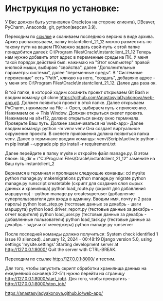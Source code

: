 # **Инструкция по установке:**
У Вас должен быть установлен Oracle(он на стороне клиента), DBeaver, PyCharm, Anaconda, git, python(версия 3.9).

Переходим по [ссылке](https://www.oracle.com/database/technologies/instant-client/winx64-64-downloads.html)
и скачиваем последнюю версию в виде архива. Архив распаковываем, папку instantclient_21_12 можно разместить по такому пути на 
вашем ПК(можно задать свой-путь к этой папке понадобится далее):
C:\Program Files\Oracle\instantclient_21_12
Теперь нам нужно добавить этот адрес в переменные среды на ПК. У меня такой порядок действий был:
нажимаю на "Этот компьютер" правой кнопкой мыши, выбираю "свойства", далее "Дополнительные параметры системы", далее "переменные среды".
В "Системные переменные" есть "Path", кликаю на него, "создать", добавляю адрес - у меня это C:\Program Files\Oracle\instantclient_21_12. Далее два раза ок.


В той папке, в которой ходим соханить проект открываем Git Bash и вводим команду git clone https://github.com/AnastasyiaDyakonova/web-app.git.
Должен появиться проект в этой папке.
Далее открываем PyCharm, нажимаем на File -> Open, выбираем путь к приложению. Нажимаем ок -> This Window. Должен открыться скелет проекта.
Нажимаем на alt+f12, должно открыться внизу окно терминала. Проверьте Ваш путь. Должен заканчиваться на \web-app>
Далее вводим команду:
python -m venv venv
Она создает виртуальное окружение проекта. В скелете приложения должна появиться папка venv.
Далее в терминале вводим команды:
venv\Scripts\activate
python -m pip install --upgrade pip
pip install -r requirement.txt

Далее перейдите в папку mysite и откройте файл manage.py. В этом блоке:
lib_dir = r"C:\Program Files\Oracle\instantclient_21_12"
замените на Ваш путь instantclient_2


Вернемся в терминал и пропишем следующие команды:
 cd mysite
 python manage.py makemigrations
 python manage.py migrate
 python manage.py runscript createtable (скрипт для создания слоя сырых данных и хранилища)
 python load_route.py (скрипт для добавления маршрутов)
 --python manage.py createsuperuser (добавление суперпользователя для входа в админку. Вводим имя, почту и 2 раза пароль)
 python load_step.py (тестовые данные за декабрь - шаги маршрута)
 python load_driver_report.py  (тестовые данные за декабрь - отчет водителя)
 python load_user.py  (тестовые данные за декабрь - добавленные пользователи)
 python load_task.py (тестовые данные за декабрь - задачи от менеджера)
 python manage.py runserver

После последней команды должно получиться:
System check identified 1 issue (0 silenced).
January 12, 2024 - 00:48:19
Django version 5.0, using settings 'mysite.settings'
Starting development server at http://127.0.0.1:8000/
Quit the server with CTRL-BREAK.

Переходим по ссылке http://127.0.0.1:8000/ и тестим.

Для того, чтобы запустить скрипт обработки хранилища данных на ежедневной основе(в 22-51) нужно перейти на страницу http://127.0.0.1:8000/start_job/.
Для того, чтобы прекратить - http://127.0.0.1:8000/stop_job/

https://anastasyiadyakonova.github.io/web-app/

